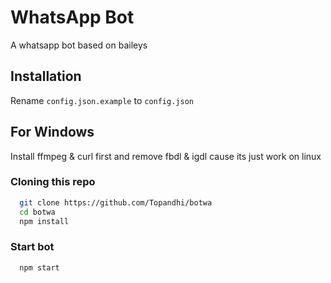 # WhatsApp Bot

A whatsapp bot based on baileys

## Installation
Rename `config.json.example` to `config.json`
## For Windows
Install ffmpeg & curl first 
and remove fbdl & igdl cause its just work on linux
### Cloning this repo

```bash
  git clone https://github.com/Topandhi/botwa
  cd botwa
  npm install
```
### Start bot

```bash
  npm start
```
